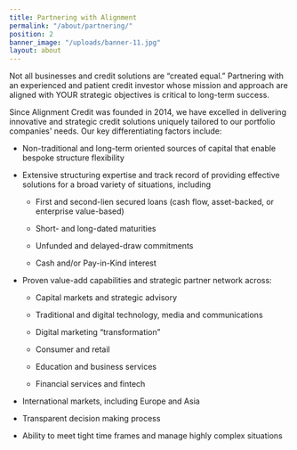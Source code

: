 ```yaml
---
title: Partnering with Alignment
permalink: "/about/partnering/"
position: 2
banner_image: "/uploads/banner-11.jpg"
layout: about
---
```


Not all businesses and credit solutions are “created equal.” Partnering with an experienced and patient credit investor whose mission and approach are aligned with YOUR strategic objectives is critical to long-term success.

Since Alignment Credit was founded in 2014, we have excelled in delivering innovative and strategic credit solutions uniquely tailored to our portfolio companies' needs. Our key differentiating factors include:

* Non-traditional and long-term oriented sources of capital that enable bespoke structure flexibility

* Extensive structuring expertise and track record of providing effective solutions for a broad variety of situations, including 

  * First and second-lien secured loans (cash flow, asset-backed, or enterprise value-based)

  * Short- and long-dated maturities

  * Unfunded and delayed-draw commitments

  * Cash and/or Pay-in-Kind interest

* Proven value-add capabilities and strategic partner network across:

  * Capital markets and strategic advisory

  * Traditional and digital technology, media and communications

  * Digital marketing “transformation”

  * Consumer and retail

  * Education and business services

  * Financial services and fintech

* International markets, including Europe and Asia 

* Transparent decision making process 

* Ability to meet tight time frames and manage highly complex situations 